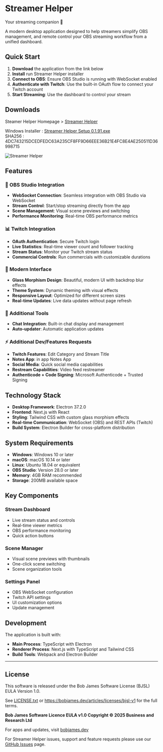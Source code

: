 # Streamer Helper

Your streaming companion 💛

A modern desktop application designed to help streamers simplify OBS management, and remote control your OBS streaming workflow from a unified dashboard.

## Quick Start

1. **Download** the application from the link below
2. **Install** run Streamer Helper installer
3. **Connect to OBS**: Ensure OBS Studio is running with WebSocket enabled
4. **Authenticate with Twitch**: Use the built-in OAuth flow to connect your Twitch account
5. **Start Streaming**: Use the dashboard to control your stream

## Downloads

Steamer Helper Homepage > [Streamer Helper](https://bobjames.dev/apps/streamer-helper)  

Windows Installer   : [Streamer Helper Setup 0.1.91.exe](https://github.com/bbbjames/streamer-helper/releases/download/v0.1.91-beta-release/Streamer.Helper.Setup.v0.1.91.exe)  
SHA256      : 4DC743215DCEDFEDC63A235CF8FF9D66EEE36B21E4FC8E4AE250511D36998715

![Streamer Helper](https://img.shields.io/badge/version-0.1.91-blue.svg)

## Features

### 🎥 OBS Studio Integration
- **WebSocket Connection**: Seamless integration with OBS Studio via WebSocket
- **Stream Control**: Start/stop streaming directly from the app
- **Scene Management**: Visual scene previews and switching
- **Performance Monitoring**: Real-time OBS performance metrics

### 📊 Twitch Integration
- **OAuth Authentication**: Secure Twitch login
- **Live Statistics**: Real-time viewer count and follower tracking
- **Stream Status**: Monitor your Twitch stream status
- **Commercial Controls**: Run commercials with customizable durations

### 🎨 Modern Interface
- **Glass Morphism Design**: Beautiful, modern UI with backdrop blur effects
- **Theme System**: Dynamic theming with visual effects
- **Responsive Layout**: Optimized for different screen sizes
- **Real-time Updates**: Live data updates without page refresh

### 🔧 Additional Tools
- **Chat Integration**: Built-in chat display and management
- **Auto-updater**: Automatic application updates

### ⚡ Additional Dev/Features Requests
- **Twitch Features**: Edit Category and Stream Title
- **Notes App**: in app Notes App
- **Social Media**: Quick social media capabilities
- **Restream Capabilities**: Video feed restreamer
- **Authenticode + Code Signing**: Microsoft Authenticode + Trusted Signing

## Technology Stack

- **Desktop Framework**: Electron 37.2.0
- **Frontend**: Next.js with React
- **Styling**: Tailwind CSS with custom glass morphism effects
- **Real-time Communication**: WebSocket (OBS) and REST APIs (Twitch)
- **Build System**: Electron Builder for cross-platform distribution

## System Requirements

- **Windows**: Windows 10 or later
- **macOS**: macOS 10.14 or later
- **Linux**: Ubuntu 18.04 or equivalent
- **OBS Studio**: Version 28.0 or later
- **Memory**: 4GB RAM recommended
- **Storage**: 200MB available space

## Key Components

### Stream Dashboard
- Live stream status and controls
- Real-time viewer metrics
- OBS performance monitoring
- Quick action buttons

### Scene Manager
- Visual scene previews with thumbnails
- One-click scene switching
- Scene organization tools

### Settings Panel
- OBS WebSocket configuration
- Twitch API settings
- UI customization options
- Update management

## Development

The application is built with:
- **Main Process**: TypeScript with Electron
- **Renderer Process**: Next.js with TypeScript and Tailwind CSS
- **Build Tools**: Webpack and Electron Builder

---

## License

This software is released under the Bob James Software License (BJSL) EULA Version 1.0.

See [LICENSE.txt](./LICENSE.txt) or https://bobjames.dev/articles/licenses/bjsl-v1 for the full terms.

**Bob James Software Licence EULA v1.0 Copyright © 2025 Business and Research Ltd**  

For apps and updates, visit [bobjames.dev](https://bobjames.dev/apps)

For Streamer Helper issues, support and feature requests please use our [GitHub
Issues](https://github.com/bbbjames/streamer-helper/issues) page.
